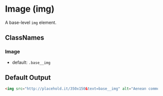 # Image (img)

A base-level `img` element.

## ClassNames

### Image

* default: `.base__img`

## Default Output

```html
<img src="http://placehold.it/350x150&text=base__img" alt="Aenean commodo ligula eget dolor. Aenean massa." class="base__img">
```